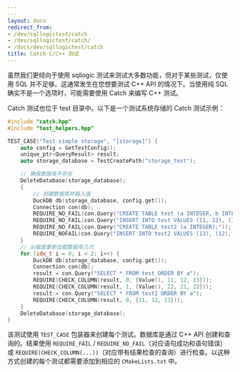 ```yaml
---
---
layout: docu
redirect_from:
- /dev/sqllogictest/catch
- /dev/sqllogictest/catch/
- /docs/dev/sqllogictest/catch
title: Catch C/C++ 测试
---
```


虽然我们更倾向于使用 sqllogic 测试来测试大多数功能，但对于某些测试，仅使用 SQL 并不足够。这通常发生在您想要测试 C++ API 的情况下。当使用纯 SQL 确实不是一个选项时，可能需要使用 Catch 来编写 C++ 测试。

Catch 测试也位于 test 目录中。以下是一个测试系统存储的 Catch 测试示例：

```cpp
#include "catch.hpp"
#include "test_helpers.hpp"

TEST_CASE("Test simple storage", "[storage]") {
    auto config = GetTestConfig();
    unique_ptr<QueryResult> result;
    auto storage_database = TestCreatePath("storage_test");

    // 确保数据库不存在
    DeleteDatabase(storage_database);
    {
        // 创建数据库并插入值
        DuckDB db(storage_database, config.get());
        Connection con(db);
        REQUIRE_NO_FAIL(con.Query("CREATE TABLE test (a INTEGER, b INTEGER);"));
        REQUIRE_NO_FAIL(con.Query("INSERT INTO test VALUES (11, 22), (13, 22), (12, 21), (NULL, NULL)"));
        REQUIRE_NO_FAIL(con.Query("CREATE TABLE test2 (a INTEGER);"));
        REQUIRE_NOFAIL(con.Query("INSERT INTO test2 VALUES (13), (12), (11)"));
    }
    // 从磁盘重新加载数据库几次
    for (idx_t i = 0; i < 2; i++) {
        DuckDB db(storage_database, config.get());
        Connection con(db);
        result = con.Query("SELECT * FROM test ORDER BY a");
        REQUIRE(CHECK_COLUMN(result, 0, {Value(), 11, 12, 13}));
        REQUIRE(CHECK_COLUMN(result, 1, {Value(), 22, 21, 22}));
        result = con.Query("SELECT * FROM test2 ORDER BY a");
        REQUIRE(CHECK_COLUMN(result, 0, {11, 12, 13}));
    }
    DeleteDatabase(storage_database);
}
```

该测试使用 `TEST_CASE` 包装器来创建每个测试。数据库是通过 C++ API 创建和查询的。结果使用 `REQUIRE_FAIL` / `REQUIRE_NO_FAIL`（对应语句成功和语句错误）或 `REQUIRE(CHECK_COLUMN(...))`（对应带有结果检查的查询）进行检查。以这种方式创建的每个测试都需要添加到相应的 `CMakeLists.txt` 中。